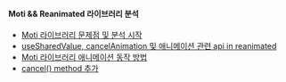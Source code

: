 #### Moti && Reanimated 라이브러리 분석

- [Moti 라이브러리 문제점 및 분석 시작](./Moti.md)
- [useSharedValue, cancelAnimation 및 애니메이션 관련 api in reanimated](./withAPI.md)
- [Moti 라이브러리 애니메이션 동작 방법](./motiAnimationProcess.md)
- [cancel() method 추가](./addCancelAnimation.md)
